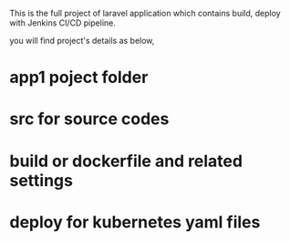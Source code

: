 This is the full project of laravel application which contains build, deploy with Jenkins CI/CD pipeline.

you will find project's details as below,

# app1 poject folder 
# src for source codes
# build or dockerfile and related settings
# deploy for kubernetes yaml files 

